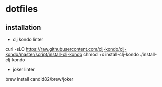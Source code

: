 # dotfiles

## installation

* clj kondo linter

curl -sLO https://raw.githubusercontent.com/clj-kondo/clj-kondo/master/script/install-clj-kondo
chmod +x install-clj-kondo
./install-clj-kondo

* joker linter 

brew install candid82/brew/joker

